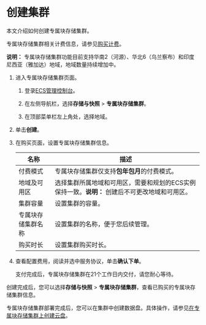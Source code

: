 # 创建集群

本文介绍如何创建专属块存储集群。

专属块存储集群相关计费信息，请参见[购买计费](/intl.zh-CN/块存储/专属块存储集群/计费说明.md)。

**说明：** 专属块存储集群功能目前支持华南2（河源）、华北6（乌兰察布）和印度尼西亚（雅加达）地域，地域数量持续增加中。

1.  进入专属块存储集群页面。

    1.  登录[ECS管理控制台](https://ecs.console.aliyun.com)。

    2.  在左侧导航栏，选择**存储与快照** \> **专属块存储集群**。

    3.  在顶部菜单栏左上角处，选择地域。

2.  单击**创建**。

3.  在购买页面，设置专属块存储集群信息。

    |名称|描述|
    |--|--|
    |付费模式|专属块存储集群仅支持**包年包月**的付费模式。|
    |地域及可用区|选择集群所属地域和可用区，需要和规划的ECS实例保持一致。**说明：** 创建后不可更改地域和可用区。 |
    |集群容量|设置集群的容量。|
    |专属块存储集群名称|设置集群的名称，便于您后续管理。|
    |购买时长|设置集群购买时长。|

4.  查看配置费用，阅读并选中服务协议，单击**确认下单**。

    支付完成后，专属块存储集群在21个工作日内交付，请您耐心等待。


创建完成后，您可以选择**存储与快照** \> **专属块存储集群**，查看已购买的专属块存储集群信息。

专属块存储集群部署完成后，您可以在集群中创建数据盘。具体操作，请参见[在专属块存储集群上创建云盘](/intl.zh-CN/块存储/专属块存储集群/在专属块存储集群上创建云盘.md)。

